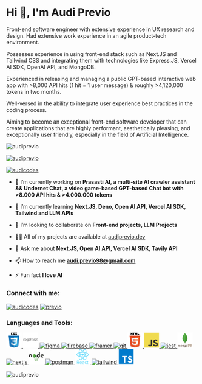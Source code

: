 <h1 align="left">Hi 👋, I'm Audi Previo</h1>
<p align="left">Front-end software engineer with extensive experience in UX research and design. Had extensive work experience in an agile product-tech environment. 

Possesses experience in using front-end stack such as Next.JS and Tailwind CSS and integrating them with technologies like Express.JS, Vercel AI SDK, OpenAI API, and MongoDB. 

Experienced in releasing and managing a public GPT-based interactive web app with >8,000 API hits (1 hit = 1 user message) & roughly >4,120,000 tokens in two months.

Well-versed in the ability to integrate user experience best practices in the coding process. 

Aiming to become an exceptional front-end software developer that can create applications that are highly performant, aesthetically pleasing, and exceptionally user friendly, especially in the field of Artificial Intelligence.</p>

<p align="left"> <img src="https://komarev.com/ghpvc/?username=audiprevio&label=Profile%20views&color=0e75b6&style=flat" alt="audiprevio" /> </p>

<p align="left"> <a href="https://github.com/ryo-ma/github-profile-trophy"><img src="https://github-profile-trophy.vercel.app/?username=audiprevio" alt="audiprevio" /></a> </p>

<p align="left"> <a href="https://twitter.com/audicodes" target="blank"><img src="https://img.shields.io/twitter/follow/audicodes?logo=twitter&style=for-the-badge" alt="audicodes" /></a> </p>

- 🔭 I’m currently working on **Prasasti AI, a multi-site AI crawler assistant && Undernet Chat, a video game-based GPT-based Chat bot with >8.000 API hits & >4.000.000 tokens**

- 🌱 I’m currently learning **Next.JS, Deno, Open AI API, Vercel AI SDK, Tailwind and LLM APIs**

- 👯 I’m looking to collaborate on **Front-end projects, LLM Projects**

- 👨‍💻 All of my projects are available at [audiprevio.dev](www.audiprevio.dev)

- 💬 Ask me about **Next.JS, Open AI API, Vercel AI SDK, Tavily API**

- 📫 How to reach me **audi.previo98@gmail.com**

- ⚡ Fun fact **I love AI**

<h3 align="left">Connect with me:</h3>
<p align="left">
<a href="https://twitter.com/audicodes" target="blank"><img align="center" src="https://raw.githubusercontent.com/rahuldkjain/github-profile-readme-generator/master/src/images/icons/Social/twitter.svg" alt="audicodes" height="30" width="40" /></a>
<a href="https://dribbble.com/previo" target="blank"><img align="center" src="https://raw.githubusercontent.com/rahuldkjain/github-profile-readme-generator/master/src/images/icons/Social/dribbble.svg" alt="previo" height="30" width="40" /></a>
</p>

<h3 align="left">Languages and Tools:</h3>
<p align="left"> <a href="https://www.w3schools.com/css/" target="_blank" rel="noreferrer"> <img src="https://raw.githubusercontent.com/devicons/devicon/master/icons/css3/css3-original-wordmark.svg" alt="css3" width="40" height="40"/> </a> <a href="https://expressjs.com" target="_blank" rel="noreferrer"> <img src="https://raw.githubusercontent.com/devicons/devicon/master/icons/express/express-original-wordmark.svg" alt="express" width="40" height="40"/> </a> <a href="https://www.figma.com/" target="_blank" rel="noreferrer"> <img src="https://www.vectorlogo.zone/logos/figma/figma-icon.svg" alt="figma" width="40" height="40"/> </a> <a href="https://firebase.google.com/" target="_blank" rel="noreferrer"> <img src="https://www.vectorlogo.zone/logos/firebase/firebase-icon.svg" alt="firebase" width="40" height="40"/> </a> <a href="https://www.framer.com/" target="_blank" rel="noreferrer"> <img src="https://www.vectorlogo.zone/logos/framer/framer-icon.svg" alt="framer" width="40" height="40"/> </a> <a href="https://git-scm.com/" target="_blank" rel="noreferrer"> <img src="https://www.vectorlogo.zone/logos/git-scm/git-scm-icon.svg" alt="git" width="40" height="40"/> </a> <a href="https://www.w3.org/html/" target="_blank" rel="noreferrer"> <img src="https://raw.githubusercontent.com/devicons/devicon/master/icons/html5/html5-original-wordmark.svg" alt="html5" width="40" height="40"/> </a> <a href="https://developer.mozilla.org/en-US/docs/Web/JavaScript" target="_blank" rel="noreferrer"> <img src="https://raw.githubusercontent.com/devicons/devicon/master/icons/javascript/javascript-original.svg" alt="javascript" width="40" height="40"/> </a> <a href="https://jestjs.io" target="_blank" rel="noreferrer"> <img src="https://www.vectorlogo.zone/logos/jestjsio/jestjsio-icon.svg" alt="jest" width="40" height="40"/> </a> <a href="https://www.mongodb.com/" target="_blank" rel="noreferrer"> <img src="https://raw.githubusercontent.com/devicons/devicon/master/icons/mongodb/mongodb-original-wordmark.svg" alt="mongodb" width="40" height="40"/> </a> <a href="https://nextjs.org/" target="_blank" rel="noreferrer"> <img src="https://cdn.worldvectorlogo.com/logos/nextjs-2.svg" alt="nextjs" width="40" height="40"/> </a> <a href="https://nodejs.org" target="_blank" rel="noreferrer"> <img src="https://raw.githubusercontent.com/devicons/devicon/master/icons/nodejs/nodejs-original-wordmark.svg" alt="nodejs" width="40" height="40"/> </a> <a href="https://postman.com" target="_blank" rel="noreferrer"> <img src="https://www.vectorlogo.zone/logos/getpostman/getpostman-icon.svg" alt="postman" width="40" height="40"/> </a> <a href="https://reactjs.org/" target="_blank" rel="noreferrer"> <img src="https://raw.githubusercontent.com/devicons/devicon/master/icons/react/react-original-wordmark.svg" alt="react" width="40" height="40"/> </a> <a href="https://tailwindcss.com/" target="_blank" rel="noreferrer"> <img src="https://www.vectorlogo.zone/logos/tailwindcss/tailwindcss-icon.svg" alt="tailwind" width="40" height="40"/> </a> <a href="https://www.typescriptlang.org/" target="_blank" rel="noreferrer"> <img src="https://raw.githubusercontent.com/devicons/devicon/master/icons/typescript/typescript-original.svg" alt="typescript" width="40" height="40"/> </a> </p>

<p><img align="center" src="https://github-readme-stats.vercel.app/api/top-langs?username=audiprevio&show_icons=true&locale=en&layout=compact" alt="audiprevio" /></p>
